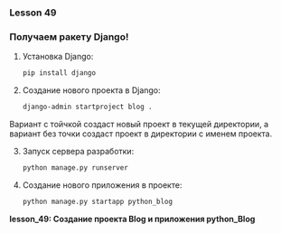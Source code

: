 ### Lesson 49

### Получаем ракету Django!

1. Установка Django:
    ```bash
    pip install django
    ```

2. Создание нового проекта в Django:
    ```bash
    django-admin startproject blog .
    ```
Вариант с тойчкой создаст новый проект в текущей директории, а вариант без точки создаст проект в директории с именем проекта.

3. Запуск сервера разработки:
    ```bash
    python manage.py runserver
    ```

4. Создание нового приложения в проекте:
    ```bash
    python manage.py startapp python_blog
    ```

**lesson_49: Создание проекта Blog и приложения python_Blog**
